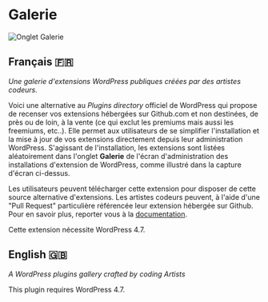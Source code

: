 # Galerie

![Onglet Galerie](https://cldup.com/XSM3C8KOQw.png)

## Français 🇫🇷
*Une galerie d'extensions WordPress publiques créées par des artistes codeurs.*

Voici une alternative au *Plugins directory* officiel de WordPress qui propose de recenser vos extensions hébergées sur Github.com et non destinées, de près ou de loin, à la vente (ce qui exclut les premiums mais aussi les freemiums, etc..). Elle permet aux utilisateurs de se simplifier l'installation et la mise à jour de vos extensions directement depuis leur administration WordPress. S'agissant de l'installation, les extensions sont listées aléatoirement dans l'onglet **Galerie** de l'écran d'administration des installations d'extension de WordPress, comme illustré dans la capture d'écran ci-dessus.

Les utilisateurs peuvent télécharger cette extension pour disposer de cette source alternative d'extensions.
Les artistes codeurs peuvent, à l'aide d'une "Pull Request" particulière référencée leur extension hébergée sur Github. Pour en savoir plus, reporter vous à la [documentation](https://github.com/imath/wp-idea-stream/wiki).

Cette extension nécessite WordPress 4.7.


## English 🇬🇧
*A WordPress plugins gallery crafted by coding Artists*

This plugin requires WordPress 4.7.
